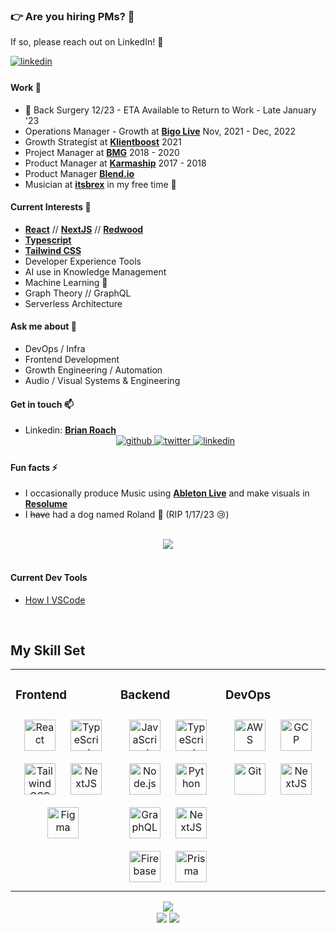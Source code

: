 ### 👉️ **Are you hiring PMs?** 👀

If so, please reach out on LinkedIn! 🙏

<a href="https://linkedin.com/in/itsbrianroach" target="_blank">
<img src=https://img.shields.io/badge/linkedin-%231E77B5.svg?&style=for-the-badge&logo=linkedin&logoColor=white alt=linkedin style="margin-bottom: 5px;" />
</a>

<br>

#### **Work** 🔭

- 🏥 Back Surgery 12/23 - ETA Available to Return to Work - Late January '23
- Operations Manager - Growth at **[Bigo Live](https://bigo.sg/)** Nov, 2021 - Dec, 2022
- Growth Strategist at **[Klientboost](https://klientboost.com/)** 2021
- Project Manager at **[BMG](https://brexmediagroup.com/)** 2018 - 2020
- Product Manager at **[Karmaship](https://karmaship.io/)** 2017 - 2018
- Product Manager **[Blend.io](https://blend.io/)**
- Musician at **[itsbrex](https://spoti.fi/3HwXb6a)** in my free time 🙂

#### **Current Interests** 🌱

- **[React](https://reactjs.org/)** // **[NextJS](https://nextjs.org/)** // **[Redwood](https://redwoodjs.org/)**
- **[Typescript](https://www.typescriptlang.org/)**
- **[Tailwind CSS](https://tailwindcss.com/)**
- Developer Experience Tools
- AI use in Knowledge Management
- Machine Learning 🤗
- Graph Theory // GraphQL
- Serverless Architecture

#### **Ask me about** 💬

- DevOps / Infra
- Frontend Development
- Growth Engineering / Automation
- Audio / Visual Systems & Engineering

#### **Get in touch** 📫

<!-- - Mail: **[hi@itsbrex.dev](mailto:hi@itsbrex.dev)** -->

- Linkedin: [**Brian Roach**](https://www.linkedin.com/in/itsbrianroach/)
  <!-- - Personal site: **[itsbrex.dev](https://itsbrex.dev/)** -->
  <div align="center">
  <a href="https://github.com/itsbrex" target="_blank">
  <img src=https://img.shields.io/badge/github-%2324292e.svg?&style=for-the-badge&logo=github&logoColor=white alt=github style="margin-bottom: 5px;" />
  </a>
  <a href="https://twitter.com/itsbrex" target="_blank">
  <img src=https://img.shields.io/badge/twitter-%2300acee.svg?&style=for-the-badge&logo=twitter&logoColor=white alt=twitter style="margin-bottom: 5px;" />
  </a>
  <a href="https://linkedin.com/in/itsbrianroach" target="_blank">
  <img src=https://img.shields.io/badge/linkedin-%231E77B5.svg?&style=for-the-badge&logo=linkedin&logoColor=white alt=linkedin style="margin-bottom: 5px;" />
  </a>
  <!-- <a href="https://instagram.com/itsbrex" target="_blank">
  <img src=https://img.shields.io/badge/instagram-%23000000.svg?&style=for-the-badge&logo=instagram&logoColor=white alt=instagram style="margin-bottom: 5px;" />
  </a>
  <a href="https://dev.to/itsbrex" target="_blank">
  <img src=https://img.shields.io/badge/dev.to-%2308090A.svg?&style=for-the-badge&logo=dev.to&logoColor=white alt=devto style="margin-bottom: 5px;" />
  </a>
  <a href="https://hashnode.com/@itsbrex" target="_blank">
  <img src=https://img.shields.io/badge/hashnode-%232962FF.svg?&style=for-the-badge&logo=hashnode&logoColor=white alt=hashnode style="margin-bottom: 5px;" />
  </a>
  <a href="https://www.youtube.com/user/itsbrex" target="_blank">
  <img src=https://img.shields.io/badge/youtube-%23EE4831.svg?&style=for-the-badge&logo=youtube&logoColor=white alt=youtube style="margin-bottom: 5px;" />
  </a>   -->
  </div>

#### **Fun facts** ⚡

- I occasionally produce Music using **[Ableton Live](https://ableton.com/)** and make visuals in [**Resolume**](https://resolume.com/)
- I ~~have~~ had a dog named Roland 🐶 (RIP 1/17/23 😢)

<br>

<div align="center"><img src="https://github-readme-stats.vercel.app/api?username=itsbrex&show_icons=true&count_private=true&hide_border=true" align="center" /></div>

<br>

#### **Current Dev Tools**

- [How I VSCode](https://howivscode.com/itsbrex)

<br>

## My Skill Set

<table align="center"><tr><td valign="top" width="33%">

### **Frontend**

<div align="center">  
<a href="https://reactjs.org/" target="_blank"><img style="margin: 10px" src="https://profilinator.rishav.dev/skills-assets/react-original-wordmark.svg" alt="React" height="50" /></a>  
<a href="https://www.typescriptlang.org/" target="_blank"><img style="margin: 10px" src="https://profilinator.rishav.dev/skills-assets/typescript-original.svg" alt="TypeScript" height="50" /></a>  
<a href="https://www.tailwindcss.com/" target="_blank"><img style="margin: 10px" src="https://profilinator.rishav.dev/skills-assets/tailwindcss.svg" alt="Tailwind CSS" height="50" /></a>  
<a href="https://nextjs.org/" target="_blank"><img style="margin: 10px" src="https://profilinator.rishav.dev/skills-assets/nextjs.png" alt="NextJS" height="50" /></a>  
<a href="https://www.figma.com/" target="_blank"><img style="margin: 10px" src="https://profilinator.rishav.dev/skills-assets/figma-icon.svg" alt="Figma" height="50" /></a>  
</div>

</td><td valign="top" width="33%">

### **Backend**

<div align="center">  
<a href="https://www.javascript.com/" target="_blank"><img style="margin: 10px" src="https://profilinator.rishav.dev/skills-assets/javascript-original.svg" alt="JavaScript" height="50" /></a>  
<a href="https://www.typescriptlang.org/" target="_blank"><img style="margin: 10px" src="https://profilinator.rishav.dev/skills-assets/typescript-original.svg" alt="TypeScript" height="50" /></a>  
<a href="https://nodejs.org/" target="_blank"><img style="margin: 10px" src="https://profilinator.rishav.dev/skills-assets/nodejs-original-wordmark.svg" alt="Node.js" height="50" /></a>  
<a href="https://www.python.org/" target="_blank"><img style="margin: 10px" src="https://profilinator.rishav.dev/skills-assets/python-original.svg" alt="Python" height="50" /></a>  
<a href="https://graphql.org/" target="_blank"><img style="margin: 10px" src="https://profilinator.rishav.dev/skills-assets/graphql.png" alt="GraphQL" height="50" /></a>  
<a href="https://nextjs.org/" target="_blank"><img style="margin: 10px" src="https://profilinator.rishav.dev/skills-assets/nextjs.png" alt="NextJS" height="50" /></a>  
<a href="https://firebase.google.com/" target="_blank"><img style="margin: 10px" src="https://profilinator.rishav.dev/skills-assets/firebase.png" alt="Firebase" height="50" /></a>  
<a href="https://www.prisma.io/" target="_blank"><img style="margin: 10px" src="https://profilinator.rishav.dev/skills-assets/prisma.png" alt="Prisma" height="50" /></a>  
</div>

</td><td valign="top" width="33%">

### **DevOps**

<div align="center">  
<a href="https://aws.amazon.com/" target="_blank"><img style="margin: 10px" src="https://profilinator.rishav.dev/skills-assets/amazonwebservices-original-wordmark.svg" alt="AWS" height="50" /></a>  
<a href="https://cloud.google.com/" target="_blank"><img style="margin: 10px" src="https://profilinator.rishav.dev/skills-assets/google_cloud-icon.svg" alt="GCP" height="50" /></a>  
<a href="https://github.com/" target="_blank"><img style="margin: 10px" src="https://profilinator.rishav.dev/skills-assets/git-scm-icon.svg" alt="Git" height="50" /></a>  
<a href="https://nextjs.org/" target="_blank"><img style="margin: 10px" src="https://profilinator.rishav.dev/skills-assets/nextjs.png" alt="NextJS" height="50" /></a>  
</div>

</td></tr></table>

<div align="center"><img src="https://spotify-github-profile.vercel.app/api/view?uid=anodigital&cover_image=true&theme=default&show_offline=false&background_color=121212&bar_color_cover=true&bar_color=1cb955" /></div>

<div align="center">
            <a href="https://paypal.me/itsbrex" target="_blank" style="display: inline-block;">
                <img
                    src="https://img.shields.io/badge/Donate-PayPal-blue.svg?style=flat-square&logo=paypal" 
                    align="center"
                />
            </a>
            <a href="https://www.buymeacoffee.com/itsbrex" target="_blank" style="display: inline-block;">
                <img
                    src="https://img.shields.io/badge/Donate-Buy%20Me%20A%20Coffee-orange.svg?style=flat-square&logo=buymeacoffee" 
                    align="center"
                />
            </a></div>
